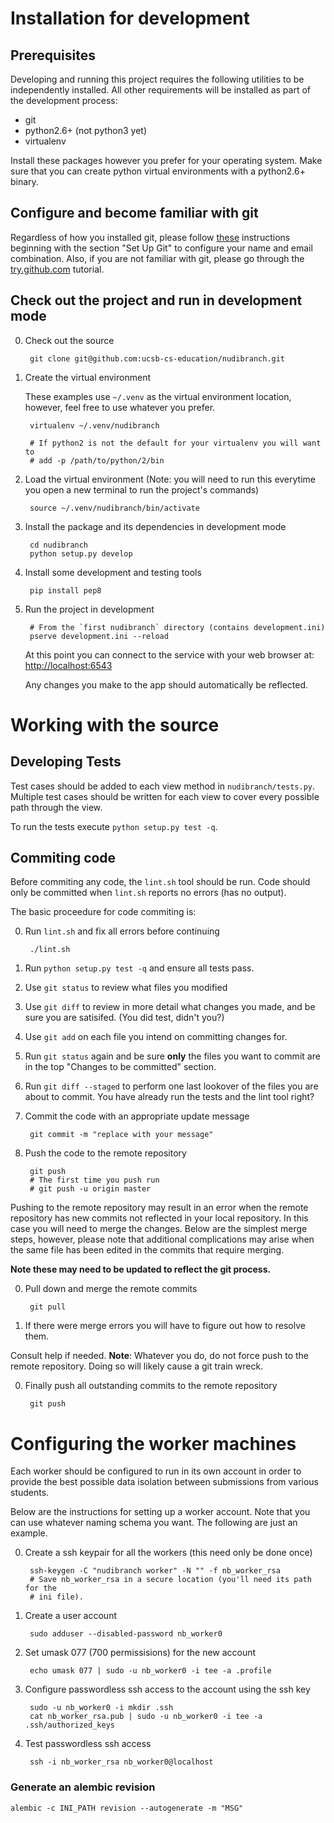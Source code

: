 # Installation for development

## Prerequisites

Developing and running this project requires the following utilities to be
independently installed. All other requirements will be installed as part of
the development process:

 * git
 * python2.6+ (not python3 yet)
 * virtualenv

Install these packages however you prefer for your operating system. Make sure
that you can create python virtual environments with a python2.6+ binary.

## Configure and become familiar with git

Regardless of how you installed git, please follow
[these](https://help.github.com/articles/set-up-git#platform-all) instructions
beginning with the section "Set Up Git" to configure your name and email
combination. Also, if you are not familiar with git, please go through the
[try.github.com](http://try.github.com/) tutorial.

## Check out the project and run in development mode

0. Check out the source

        git clone git@github.com:ucsb-cs-education/nudibranch.git

0. Create the virtual environment

    These examples use `~/.venv` as the virtual environment location,
    however, feel free to use whatever you prefer.

        virtualenv ~/.venv/nudibranch

        # If python2 is not the default for your virtualenv you will want to
        # add -p /path/to/python/2/bin

0. Load the virtual environment (Note: you will need to run this everytime you
open a new terminal to run the project's commands)

        source ~/.venv/nudibranch/bin/activate

0. Install the package and its dependencies in development mode

        cd nudibranch
        python setup.py develop

0. Install some development and testing tools

        pip install pep8

0. Run the project in development

        # From the `first nudibranch` directory (contains development.ini)
        pserve development.ini --reload

    At this point you can connect to the service with your web browser at:
    [http://localhost:6543](http://localhost:6543)

    Any changes you make to the app should automatically be reflected.


# Working with the source

## Developing Tests

Test cases should be added to each view method in
`nudibranch/tests.py`. Multiple test cases should be written for each view to
cover every possible path through the view.

To run the tests execute `python setup.py test -q`.

## Commiting code

Before commiting any code, the `lint.sh` tool should be run. Code should only
be committed when `lint.sh` reports no errors (has no output).

The basic proceedure for code commiting is:

0. Run `lint.sh` and fix all errors before continuing

        ./lint.sh

0. Run `python setup.py test -q` and ensure all tests pass.

0. Use `git status` to review what files you modified

0. Use `git diff` to review in more detail what changes you made, and be
sure you are satisifed.  (You did test, didn't you?)

0. Use `git add` on each file you intend on committing changes for.

0. Run `git status` again and be sure __only__ the files you want to commit are
in the top "Changes to be committed" section.

0. Run `git diff --staged` to perform one last lookover of the files you are
about to commit. You have already run the tests and the lint tool right?


0. Commit the code with an appropriate update message

        git commit -m "replace with your message"

0. Push the code to the remote repository

        git push
        # The first time you push run
        # git push -u origin master

Pushing to the remote repository may result in an error when the remote
repository has new commits not reflected in your local repository. In this case
you will need to merge the changes.  Below are the simplest merge steps,
however, please note that additional complications may arise when the same file
has been edited in the commits that require merging.

__Note these may need to be updated to reflect the git process.__

0. Pull down and merge the remote commits

        git pull

0. If there were merge errors you will have to figure out how to resolve them.

Consult help if needed. __Note__: Whatever you do, do not force push to the
remote repository. Doing so will likely cause a git train wreck.

0. Finally push all outstanding commits to the remote repository

        git push


# Configuring the worker machines

Each worker should be configured to run in its own account in order to provide
the best possible data isolation between submissions from various students.

Below are the instructions for setting up a worker account. Note that you can
use whatever naming schema you want. The following are just an example.


0. Create a ssh keypair for all the workers (this need only be done once)

        ssh-keygen -C "nudibranch worker" -N "" -f nb_worker_rsa
        # Save nb_worker_rsa in a secure location (you'll need its path for the
        # ini file).

0. Create a user account

        sudo adduser --disabled-password nb_worker0

0. Set umask 077 (700 permissisions) for the new account

        echo umask 077 | sudo -u nb_worker0 -i tee -a .profile

0. Configure passwordless ssh access to the account using the ssh key

        sudo -u nb_worker0 -i mkdir .ssh
        cat nb_worker_rsa.pub | sudo -u nb_worker0 -i tee -a .ssh/authorized_keys

0. Test passwordless ssh access

        ssh -i nb_worker_rsa nb_worker0@localhost


### Generate an alembic revision

    alembic -c INI_PATH revision --autogenerate -m "MSG"
